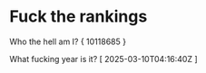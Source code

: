 # Fuck the rankings

Who the hell am I?
{ 10118685 }

What fucking year is it?
[ 2025-03-10T04:16:40Z ]
